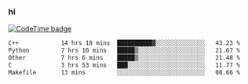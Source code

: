 ### hi  


<!--
**passer12/passer12** is a ✨ _special_ ✨ repository because its `README.md` (this file) appears on your GitHub profile.

Here are some ideas to get you started:

- 🔭 I’m currently working on ...
- 🌱 I’m currently learning ...
- 👯 I’m looking to collaborate on ...
- 🤔 I’m looking for help with ...
- 💬 Ask me about ...
- 📫 How to reach me: ...
- 😄 Pronouns: ...
- ⚡ Fun fact: ...
-->
<!--[![Top Langs](https://github-readme-stats.vercel.app/api/top-langs/?username=passer12&show_icons=true&theme=radical&count_private=true)](https://github.com/anuraghazra/github-readme-stats)-->
<!--[![Anurag's GitHub stats](https://github-readme-stats.vercel.app/api?username=passer12&show_icons=true&theme=radical&count_private=true)](https://github.com/anuraghazra/github-readme-stats)-->


[![CodeTime badge](https://img.shields.io/endpoint?style=social&url=https%3A%2F%2Fapi.codetime.dev%2Fshield%3Fid%3D20950%26project%3D%26in%3D0)](https://codetime.dev)

<!--START_SECTION:waka-->

```txt
C++            14 hrs 18 mins  ██████████▓░░░░░░░░░░░░░░   43.23 %
Python         7 hrs 10 mins   █████▒░░░░░░░░░░░░░░░░░░░   21.67 %
Other          7 hrs 6 mins    █████▒░░░░░░░░░░░░░░░░░░░   21.48 %
C              3 hrs 53 mins   ███░░░░░░░░░░░░░░░░░░░░░░   11.77 %
Makefile       13 mins         ░░░░░░░░░░░░░░░░░░░░░░░░░   00.66 %
```

<!--END_SECTION:waka-->

